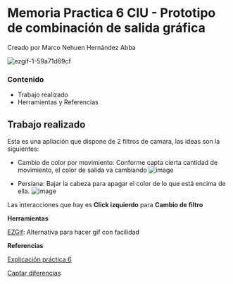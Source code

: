 # Memoria Practica 6 CIU - Prototipo de combinación de salida gráfica 
Creado por Marco Nehuen Hernández Abba

![ezgif-1-59a71d69cf](https://user-images.githubusercontent.com/47418876/159401256-3f1b801e-0228-45fe-a9b5-e61bc42532c6.gif)

### Contenido
- Trabajo realizado
- Herramientas y Referencias

## Trabajo realizado
Esta es una apliación que dispone de 2 filtros de camara, las ideas son la siguientes:
- Cambio de color por movimiento: Conforme capta cierta cantidad de movimiento, el color de salida va cambiando
![image](https://user-images.githubusercontent.com/47418876/159400656-f8094e95-bc15-4a6e-962f-fedca5fc08fa.png)

- Persiana: Bajar la cabeza para apagar el color de lo que está encima de ella.
![image](https://user-images.githubusercontent.com/47418876/159400496-738f3bf4-e8ff-4862-bf84-bca08e6e92cb.png)

Las interacciones que hay es **Click izquierdo** para **Cambio de filtro**


**Herramientas**

[EZGif](https://ezgif.com/): Alternativa para hacer gif con facilidad

**Referencias**

[Explicación práctica 6](https://github.com/otsedom/otsedom.github.io/tree/main/CIU/P6)

[Captar diferencias](https://www.tabnine.com/code/java/methods/org.opencv.core.Core/absdiff)
